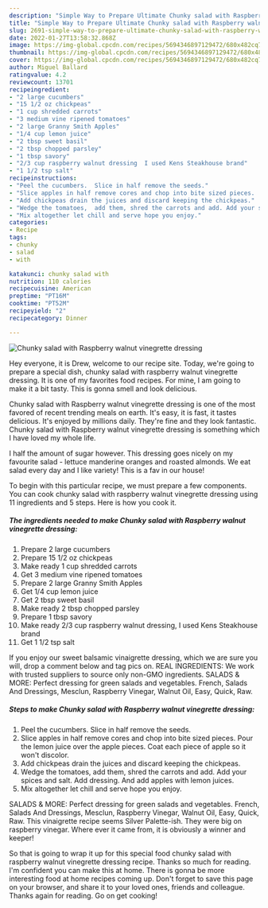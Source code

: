 ```yaml
---
description: "Simple Way to Prepare Ultimate Chunky salad with Raspberry walnut vinegrette dressing"
title: "Simple Way to Prepare Ultimate Chunky salad with Raspberry walnut vinegrette dressing"
slug: 2691-simple-way-to-prepare-ultimate-chunky-salad-with-raspberry-walnut-vinegrette-dressing
date: 2022-01-27T13:58:32.868Z
image: https://img-global.cpcdn.com/recipes/5694346897129472/680x482cq70/chunky-salad-with-raspberry-walnut-vinegrette-dressing-recipe-main-photo.jpg
thumbnail: https://img-global.cpcdn.com/recipes/5694346897129472/680x482cq70/chunky-salad-with-raspberry-walnut-vinegrette-dressing-recipe-main-photo.jpg
cover: https://img-global.cpcdn.com/recipes/5694346897129472/680x482cq70/chunky-salad-with-raspberry-walnut-vinegrette-dressing-recipe-main-photo.jpg
author: Miguel Ballard
ratingvalue: 4.2
reviewcount: 13701
recipeingredient:
- "2 large cucumbers"
- "15 1/2 oz chickpeas"
- "1 cup shredded carrots"
- "3 medium vine ripened tomatoes"
- "2 large Granny Smith Apples"
- "1/4 cup lemon juice"
- "2 tbsp sweet basil"
- "2 tbsp chopped parsley"
- "1 tbsp savory"
- "2/3 cup raspberry walnut dressing  I used Kens Steakhouse brand"
- "1 1/2 tsp salt"
recipeinstructions:
- "Peel the cucumbers.  Slice in half remove the seeds."
- "Slice apples in half remove cores and chop into bite sized pieces.  Pour the lemon juice over the apple pieces.  Coat each piece of apple so it won&#39;t discolor."
- "Add chickpeas drain the juices and discard keeping the chickpeas."
- "Wedge the tomatoes,  add them, shred the carrots and add. Add your spices and salt. Add dressing. And add apples with lemon juices."
- "Mix altogether let chill and serve hope you enjoy."
categories:
- Recipe
tags:
- chunky
- salad
- with

katakunci: chunky salad with 
nutrition: 110 calories
recipecuisine: American
preptime: "PT16M"
cooktime: "PT52M"
recipeyield: "2"
recipecategory: Dinner

---
```



![Chunky salad with Raspberry walnut vinegrette dressing](https://img-global.cpcdn.com/recipes/5694346897129472/680x482cq70/chunky-salad-with-raspberry-walnut-vinegrette-dressing-recipe-main-photo.jpg)

Hey everyone, it is Drew, welcome to our recipe site. Today, we're going to prepare a special dish, chunky salad with raspberry walnut vinegrette dressing. It is one of my favorites food recipes. For mine, I am going to make it a bit tasty. This is gonna smell and look delicious.

Chunky salad with Raspberry walnut vinegrette dressing is one of the most favored of recent trending meals on earth. It's easy, it is fast, it tastes delicious. It's enjoyed by millions daily. They're fine and they look fantastic. Chunky salad with Raspberry walnut vinegrette dressing is something which I have loved my whole life.

I half the amount of sugar however. This dressing goes nicely on my favourite salad - lettuce manderine oranges and roasted almonds. We eat salad every day and I like variety! This is a fav in our house!


To begin with this particular recipe, we must prepare a few components. You can cook chunky salad with raspberry walnut vinegrette dressing using 11 ingredients and 5 steps. Here is how you cook it.

<!--inarticleads1-->

##### The ingredients needed to make Chunky salad with Raspberry walnut vinegrette dressing:

1. Prepare 2 large cucumbers
1. Prepare 15 1/2 oz chickpeas
1. Make ready 1 cup shredded carrots
1. Get 3 medium vine ripened tomatoes
1. Prepare 2 large Granny Smith Apples
1. Get 1/4 cup lemon juice
1. Get 2 tbsp sweet basil
1. Make ready 2 tbsp chopped parsley
1. Prepare 1 tbsp savory
1. Make ready 2/3 cup raspberry walnut dressing,  I used Kens Steakhouse brand
1. Get 1 1/2 tsp salt


If you enjoy our sweet balsamic vinaigrette dressing, which we are sure you will, drop a comment below and tag pics on. REAL INGREDIENTS: We work with trusted suppliers to source only non-GMO ingredients. SALADS &amp; MORE: Perfect dressing for green salads and vegetables. French, Salads And Dressings, Mesclun, Raspberry Vinegar, Walnut Oil, Easy, Quick, Raw. 

<!--inarticleads2-->

##### Steps to make Chunky salad with Raspberry walnut vinegrette dressing:

1. Peel the cucumbers.  Slice in half remove the seeds.
1. Slice apples in half remove cores and chop into bite sized pieces.  Pour the lemon juice over the apple pieces.  Coat each piece of apple so it won&#39;t discolor.
1. Add chickpeas drain the juices and discard keeping the chickpeas.
1. Wedge the tomatoes,  add them, shred the carrots and add. Add your spices and salt. Add dressing. And add apples with lemon juices.
1. Mix altogether let chill and serve hope you enjoy.


SALADS &amp; MORE: Perfect dressing for green salads and vegetables. French, Salads And Dressings, Mesclun, Raspberry Vinegar, Walnut Oil, Easy, Quick, Raw. This vinaigrette recipe seems Silver Palette-ish. They were big on raspberry vinegar. Where ever it came from, it is obviously a winner and keeper! 

So that is going to wrap it up for this special food chunky salad with raspberry walnut vinegrette dressing recipe. Thanks so much for reading. I'm confident you can make this at home. There is gonna be more interesting food at home recipes coming up. Don't forget to save this page on your browser, and share it to your loved ones, friends and colleague. Thanks again for reading. Go on get cooking!
